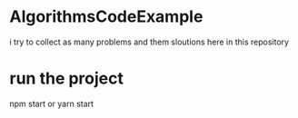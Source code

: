 # AlgorithmsCodeExample
i try to collect as many problems and them sloutions here in this repository

# run the project
 npm start 
 or
 yarn start
 
